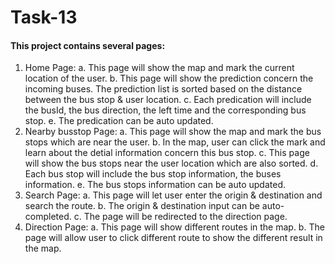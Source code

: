 # Task-13


#### This project contains several pages:
1) Home Page: 
	a. This page will show the map and mark the current location of the user.
   	b. This page will show the prediction concern the incoming buses. The prediction list is sorted based on the distance between the bus stop & user location.
   	c. Each predication will include the busId, the bus direction, the left time and the corresponding bus stop.
   	e. The predication can be auto updated.  
2) Nearby busstop Page:
	a. This page will show the map and mark the bus stops which are near the user.
	b. In the map, user can click the mark and learn about the detial information concern this bus stop.
	c. This page will show the bus stops near the user location which are also sorted.
	d. Each bus stop will include the bus stop information, the buses information. 
	e. The bus stops information can be auto updated.  
3) Search Page:
	a. This page will let user enter the origin & destination and search the route.
	b. The origin & destination input can be auto-completed.
	c. The page will be redirected to the direction page.
4) Direction Page:
	a. This page will show different routes in the map.
	b. The page will allow user to click different route to show the different result in the map.
	





